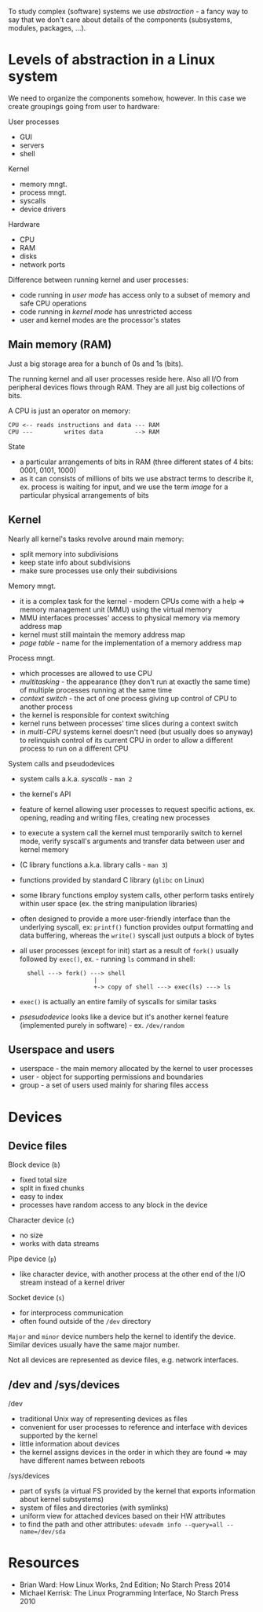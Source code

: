 To study complex (software) systems we use *abstraction* - a fancy way to say that we
don't care about details of the components (subsystems, modules, packages,
...).

Levels of abstraction in a Linux system
=======================================

We need to organize the components somehow, however. In this case we create
groupings going from user to hardware:

User processes
* GUI
* servers
* shell

Kernel
* memory mngt.
* process mngt.
* syscalls
* device drivers

Hardware
* CPU
* RAM
* disks
* network ports

Difference between running kernel and user processes:
* code running in *user mode* has access only to a subset of memory and safe
    CPU operations
* code running in *kernel mode* has unrestricted access
* user and kernel modes are the processor's states

Main memory (RAM)
-----------------

Just a big storage area for a bunch of 0s and 1s (bits).

The running kernel and all user processes reside here. Also all I/O from peripheral devices flows through RAM. They are all just big collections of bits.

A CPU is just an operator on memory:

    CPU <-- reads instructions and data --- RAM
    CPU ---         writes data         --> RAM

State
* a particular arrangements of bits in RAM (three different states of 4 bits: 0001, 0101, 1000)
* as it can consists of millions of bits we use abstract terms to describe it, ex. process is waiting for input, and we use the term *image* for a particular physical arrangements of bits

Kernel
------

Nearly all kernel's tasks revolve around main memory:
* split memory into subdivisions
* keep state info about subdivisions
* make sure processes use only their subdivisions

Memory mngt.
* it is a complex task for the kernel - modern CPUs come with a help => memory
    management unit (MMU) using the virtual memory
* MMU interfaces processes' access to physical memory via memory address map
* kernel must still maintain the memory address map
* *page table* - name for the implementation of a memory address map

Process mngt.
* which processes are allowed to use CPU
* *multitasking* - the appearance (they don't run at exactly the same time) of multiple processes running at the same time
* *context switch* - the act of one process giving up control of CPU to another process
 * the kernel is responsible for context switching
 * kernel runs between processes' time slices during a context switch
 * in *multi-CPU* systems kernel doesn't need (but usually does so anyway) to relinquish control of its current
    CPU in order to allow a different process to run on a different CPU

System calls and pseudodevices
* system calls a.k.a. *syscalls* - `man 2`
 * the kernel's API
 * feature of kernel allowing user processes to request specific actions, ex.
     opening, reading and writing files, creating new processes
 * to execute a system call the kernel must temporarily switch to kernel mode,
     verify syscall's arguments and transfer data between user and kernel
     memory
* (C library functions a.k.a. library calls - `man 3`)
 * functions provided by standard C library (`glibc` on Linux)
 * some library functions employ system calls, other perform tasks entirely within user space (ex. the string manipulation libraries)
 * often designed to provide a more user-friendly interface than the underlying
     syscall, ex: `printf()` function provides output formatting and data
     buffering, whereas the `write()` syscall just outputs a block of bytes
* all user processes (except for init) start as a result of `fork()` usually
    followed by `exec()`, ex. - running `ls` command in shell:

        shell ---> fork() ---> shell
                           |
                           +-> copy of shell ---> exec(ls) ---> ls
                           
 * `exec()` is actually an entire family of syscalls for similar tasks
* *psesudodevice* looks like a device but it's another kernel feature
    (implemented purely in software) - ex. `/dev/random`

Userspace and users
-------------------

* userspace - the main memory allocated by the kernel to user processes
* user - object for supporting permissions and boundaries
* group - a set of users used mainly for sharing files access

Devices
=======

Device files
------------

Block device (`b`)

* fixed total size
* split in fixed chunks
* easy to index
* processes have random access to any block in the device

Character device (`c`)

* no size
* works with data streams

Pipe device (`p`)

* like character device, with another process at the other end of the I/O stream instead of a kernel driver

Socket device (`s`)

* for interprocess communication
* often found outside of the `/dev` directory

`Major` and `minor` device numbers help the kernel to identify the device. Similar devices usually have the same major number.

Not all devices are represented as device files, e.g. network interfaces.

/dev and /sys/devices
---------------------

/dev
* traditional Unix way of representing devices as files
* convenient for user processes to reference and interface with devices supported by the kernel
* little information about devices
* the kernel assigns devices in the order in which they are found => may have different names between reboots

/sys/devices
* part of sysfs (a virtual FS provided by the kernel that exports information about kernel subsystems)
* system of files and directories (with symlinks)
* uniform view for attached devices based on their HW attributes
* to find the path and other attributes: `udevadm info --query=all --name=/dev/sda`

Resources
=========

* Brian Ward: How Linux Works, 2nd  Edition; No Starch Press 2014
* Michael Kerrisk: The Linux Programming Interface, No Starch Press 2010
